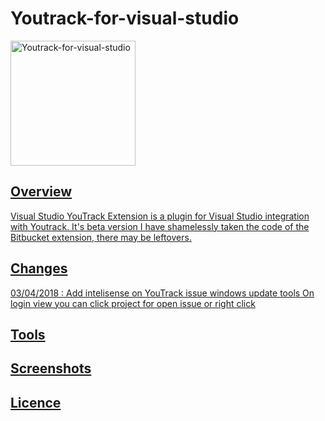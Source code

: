 # Youtrack-for-visual-studio
 <a href="https://github.com/doodz/Youtrack-for-visual-studio">
    <img alt="Youtrack-for-visual-studio" width="200" heigth="200" src="https://github.com/doodz/Youtrack-for-visual-studio/blob/master/Source/YoutrackClientVS.VisualStudio.UI/logo.png">
<h2>Overview</h2>

Visual Studio YouTrack Extension is a plugin for Visual Studio integration with Youtrack.
It's beta version
I have shamelessly taken the code of the Bitbucket extension, there may be leftovers.

<h2>Changes</h2>
03/04/2018 :
Add intelisense on YouTrack issue windows
update tools
On login view you can click project for open issue or right click
<h2>Tools</h2>
<h2>Screenshots</h2>
<h2>Licence</h2>
